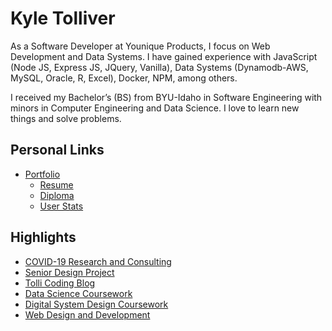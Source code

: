 Kyle Tolliver
================

As a Software Developer at Younique Products, I focus on Web Development and Data Systems. I have gained experience with JavaScript (Node JS, Express JS, JQuery, Vanilla), Data Systems (Dynamodb-AWS, MySQL, Oracle, R, Excel), Docker, NPM, among others.

I received my Bachelor’s (BS) from BYU-Idaho in Software Engineering with minors in Computer Engineering and Data Science. I love to learn new things and solve problems.

<h2>Personal Links</h2>
  
  - [Portfolio](https://kctolli.github.io/)
      - [Resume](https://kctolli.github.io/Resume/)
      - [Diploma](https://kctolli.github.io/site_libs/images/diploma.pdf)
      - [User Stats](https://github.com/kctolli/kctolli/blob/master/stats.md)

<h2>Highlights</h2>

  - [COVID-19 Research and Consulting](https://kctolli.github.io/COVID-19/index.html)
  - [Senior Design Project](https://ecen499-nasa.github.io/index.html)
  - [Tolli Coding Blog](https://tolli-coding.netlify.app/)
  - [Data Science Coursework](https://kctolli.github.io/Data-Science/index.html)
  - [Digital System Design Coursework](https://kctolli.github.io/ECEN340/index.html)
  - [Web Design and Development](https://kctolli.github.io/WDD100/index.html)
